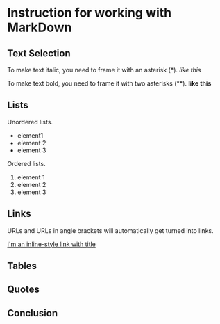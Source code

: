 # Instruction for working with MarkDown

## Text Selection

To make text italic, you need to frame it with an asterisk (*). *like this*

To make text bold, you need to frame it with two asterisks (**). **like this**

## Lists

Unordered lists.
* element1 
* element 2
* element 3

Ordered lists.
1. element 1 
2. element 2
3. element 3

## Links

URLs and URLs in angle brackets will automatically get turned into links.

[I'm an inline-style link with title](https://www.google.com "Google's Homepage")

## Tables

## Quotes

## Conclusion